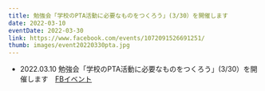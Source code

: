 ```yaml
---
title: 勉強会「学校のPTA活動に必要なものをつくろう」(3/30）を開催します
date: 2022-03-10
eventDate: 2022-03-30
link: https://www.facebook.com/events/1072091526691251/
thumb: images/event20220330pta.jpg
---
```

- 2022.03.10 勉強会「学校のPTA活動に必要なものをつくろう」(3/30）を開催します　[FBイベント](https://www.facebook.com/events/1072091526691251/)
